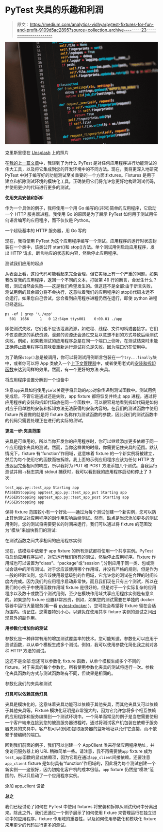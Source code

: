 # PyTest 夹具的乐趣和利润

> 原文：<https://medium.com/analytics-vidhya/pytest-fixtures-for-fun-and-profit-9109d5ac2895?source=collection_archive---------23----------------------->

![](img/6734c09967f2ebdfc605ae92afce4a11.png)

克里斯里德在 [Unsplash](https://unsplash.com?utm_source=medium&utm_medium=referral) 上的照片

在[我的上一篇文章](/analytics-vidhya/3-ways-to-test-any-application-effectively-with-pytest-35f2e99b2a1a)中，我谈到了为什么 PyTest 是对任何应用程序进行功能测试的伟大工具，以及将它集成到您的开发环境中的不同方法。现在，我将更深入地研究 PyTest 中对于编写好的功能测试至关重要的一个方面:fixtures。Fixtures 是用于建立和拆除测试环境的模块化工具，正确使用它们将允许您更好地构建测试代码，并使用更少的代码进行更多的测试。

**使用夹具安装和拆卸**

作为一个具体的例子，我将使用一个用 Go 编写的(非常)简单的应用程序，它启动一个 HTTP 服务器进程。我使用 Go 的原因是为了展示 PyTest 如何用于测试用任何语言编写的应用程序，而不仅仅是 Python。

一个超级基本的 HTTP 服务器，用 Go 写的

现在，我将使用 PyTest 为这个应用程序编写一个测试。应用程序的运行时状态封装在一个类中，该类公开 start()和 stop()方法。单个测试用例启动应用程序，发出 HTTP 请求，断言响应的状态和内容，然后停止应用程序。

测试我们应用的起点

从表面上看，这段代码可能看起来完全合理，但它实际上有一个严重的问题。如果我改变我的应用程序，返回一个不同的文本，打破第 49 行的断言，会发生什么？嗯，测试当然会失败——这是我们希望发生的。但这还不是全部:由于断言失败，测试用例的其余部分将不会执行，这意味着我们的应用程序的 stop()代码永远不会运行。如果您自己尝试，您会看到应用程序进程仍然在运行，即使 python 进程已经退出。

```
ps -ef | grep '\./app'
  501  1656     1   0 12:54pm ttys001    0:00.01 ./app
```

即使测试失败，它们也不应该泄漏资源，如进程、线程、文件句柄或套接字。它们不仅浪费您的系统资源，泄漏的资源还会通过交互以意想不到的方式导致后续测试失败。例如，如果我测试的应用程序总是在同一个端口上侦听，在测试结束时未能正确停止应用程序将意味着重新运行测试将总是失败，因为端口仍在使用中。

为了确保`stop()`总是被调用，你可以将测试用例断言包装在一个`try...finally`块中，或者你可以将 App 类放入一个[上下文管理器](https://alysivji.github.io/managing-resources-with-context-managers-pythonic.html)中，或者使用老式的[安装和拆卸函数](https://docs.pytest.org/en/latest/xunit_setup.html)来达到同样的效果。然而，有一个更好的方法:夹具。

将应用程序设置分解到一个设备中

注意`app`夹具如何使用`yield`关键字将启动的`App`对象传递到测试函数中。测试用例完成后，不管它是通过还是失败，app fixture 都将恢复并终止 app 进程。通过将应用程序的安装和拆卸代码放在同一个函数中，可以很容易地看到拆卸代码是如何对应于用单独的安装和拆卸方法无法获得的安装内容的。在我们的测试函数中使用 fixture 所要做的就是将 fixture 名称作为测试函数的参数，因此我们的测试函数中的代码只需要处理正在进行的实际的*测试*。

**更进一步:夹具范围**

夹具是可重用的，所以当你开发你的应用程序时，你可以继续添加更多依赖于同一个应用程序夹具的测试。然而，当你这样做的时候，你需要记住夹具的范围。默认情况下，fixture 有“function”作用域，这意味着 fixture 的一个新实例将被建立，然后为每个使用它的函数而被拆除。我上面的示例应用程序应该为任何 HTTP 方法返回完全相同的响应，所以我将为 PUT 和 POST 方法添加几个测试。当我运行测试并用`-s`标志禁用 stdout 捕获时，我可以看到我的应用程序启动和停止了 3 次:

```
test_app.py::test_app Starting app
PASSEDStopping apptest_app.py::test_app_put Starting app
PASSEDStopping apptest_app.py::test_app_post Starting app
PASSEDStopping app
```

保持 fixture 范围较小有一个好处——通过为每个测试创建一个新实例，您可以防止其他测试对应用程序的副作用影响后续测试。然而，缺点是当您添加更多的测试用例时，您的测试将需要更长的时间来运行。我们可以通过将 fixture 的范围改为“模块”来加快我们的测试:

在测试函数之间共享相同的应用程序实例

现在，该模块中依赖于 app fixture 的所有测试都将使用一个共享实例。PyTest 将启动应用程序进程，对它运行我们所有的测试，然后停止应用程序。Fixture 作用域也可以设置为“class”、“package”或“session ”,分别应用于同一类、包或测试会话中的所有测试。对于您应该使用哪个作用域，并没有严格的规则，但是作为一般的经验法则，您应该使用最低级别的作用域，它允许您的测试在合理的时间长度内完成。因为我们的应用程序启动非常快，而且我们现在只有三个测试，所以在我们的小例子中使用函数作用域 fixture 是很好的，但是对于一个实际复杂的应用程序以及数十或数百个测试用例，至少在模块作用域共享应用程序实例是有意义的。如果您的 fixture 设置非常昂贵，例如，如果您的测试需要在单独的 docker 容器中运行大量服务(看一看 [pytest-docker](https://github.com/avast/pytest-docker) )，您可能会希望将 fixture 留在会话范围内。请记住，您需要特别小心，以避免在使用共享 fixture 实例的测试之间出现意外的副作用。

**用参数化增加你的测试**

参数化是一种非常有用的增加测试覆盖率的技术。您可能知道，参数化可以应用于测试函数，以从单个模板生成多个测试。例如，我可以使用参数化简化我之前对各种 HTTP 方法的测试。

这还不是全部:您还可以参数化 fixture 函数，从单个模板生成多个不同的 fixture。对于夹具的每个参数化，所有使用参数化夹具的测试将运行一次。参数化夹具函数的方式与测试函数略有不同，但效果是相同的。

参数化我们的夹具和测试

**灯具可以依赖其他灯具**

夹具是模块化的，这意味着夹具功能可以依赖于其他夹具，而其他夹具又可以依赖于其他夹具等。Fixture 模块化证明是非常强大的，因为它允许您将多个相互依赖的应用程序和服务编排到一个测试环境中。一个简单而常见的例子是当您需要使用一个客户端来连接到您的被测服务器进程时。通过将测试客户机包装在依赖于服务器夹具的夹具中，客户机可以(例如)提取服务器的监听地址以允许它连接，而不依赖于硬编码的端口。

回到我们前面的例子，我们可以创建一个 AppClient 类来存储应用程序地址，并使访问服务器上的 URL 稍微简单一些。请注意，我不再需要使`app` fixture 成为`test_app`函数的显式依赖项，因为它现在通过`app_client`间接依赖。还要注意`app_client` fixture 是如何具有“function”作用域的，因此将为每个测试创建一个新实例——这很好，因为初始化客户机的成本很低。`app` fixture 仍然是“模块”范围的，所以只启动了一个应用程序实例。

添加 app_client 设备

**总之**

我们已经讨论了如何在 PyTest 中使用 fixtures 将安装和拆卸从测试代码中分离出来。除此之外，我们还通过一个例子展示了如何使用 fixture 来管理运行在独立进程中的应用程序，fixture 作用域的重要性，以及如何使用参数化和模块化 fixture 来用更少的代码进行更多的测试。